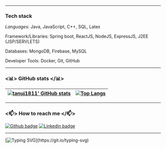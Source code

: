 <!-- # Hi there! 👋 😃
 

### About me

My name is [Tanuj Sharma](https://tanuj1811.github.io/) and I'm a  **full stack developer**. 

I'm here on GitHub to:
- Share my personal projects;
- Learn more about new techs;
- Contribute to third-party projects;
- Get inspiration and new ideas!

Feel free to visit [my repositories](https://github.com/tanuj1811?tab=repositories). Doubts or suggestions, please open an **issue** or a **pull request** and let's talk! -->

---

### Tech stack

*Languages*: Java, JavaScript, C++, SQL, Latex 

Framework/Libraries: Spring boot, ReactJS, NodeJS, ExpressJS, J2EE (JSP/SERVLETS)

Databases: MongoDB, Firebase, MySQL

Developer Tools: Docker, Git, GitHub

<!--
![Java badge](https://img.shields.io/badge/JAVA-323330?style=for-the-badge&logo=javascript&logoColor=F7DF1E) 
![ReacJS badge](https://img.shields.io/badge/ReactJS-E34F26?style=for-the-badge&logo=html5&logoColor=white)
![J2EE badge](https://img.shields.io/badge/J2EE-E34F26?style=for-the-badge&logo=html5&logoColor=white) 
![Spring boot](https://img.shields.io/badge/Spring_boot-E34F26?style=for-the-badge&logo=html5&logoColor=white) 
![NodeJS badge](https://img.shields.io/badge/NodeJS-323330?style=for-the-badge&logo=javascript&logoColor=F7DF1E) 
![ExpressJS badge](https://img.shields.io/badge/ExpressJS-323330?style=for-the-badge&logo=javascript&logoColor=F7DF1E) 
![HTML5 badge](https://img.shields.io/badge/HTML5-E34F26?style=for-the-badge&logo=html5&logoColor=white) 
![CSS3 badge](https://img.shields.io/badge/CSS3-1572B6?style=for-the-badge&logo=css3&logoColor=white) 
![JavaScript badge](https://img.shields.io/badge/JavaScript-323330?style=for-the-badge&logo=javascript&logoColor=F7DF1E) 
![jQuery badge](https://img.shields.io/badge/jQuery-0769AD?style=for-the-badge&logo=jquery&logoColor=white) 
![Bootstrap badge](https://img.shields.io/badge/Bootstrap-563D7C?style=for-the-badge&logo=bootstrap&logoColor=white) 
![VSCode badge](https://img.shields.io/badge/Visual_Studio_Code-0078D4?style=for-the-badge&logo=visual%20studio%20code&logoColor=white) 
![Chome badge](https://img.shields.io/badge/Google_chrome-4285F4?style=for-the-badge&logo=Google-chrome&logoColor=white) 
![Git badge](https://img.shields.io/badge/GIT-F05032?style=for-the-badge&logo=git&logoColor=white) 
![Linux badge](https://img.shields.io/badge/Linux-FCC624?style=for-the-badge&logo=linux&logoColor=black)

-->
---

### <📊> GitHub stats </📊>


[![tanuj1811' GitHub stats](https://github-readme-stats.vercel.app/api?username=tanuj1811&show_icons=true&theme=dark&text_color=fff&border_color=79ff97&hide_title=true)](https://github.com/tanuj1811) | [![Top Langs](https://github-readme-stats.vercel.app/api/top-langs/?username=tanuj1811&theme=dark&text_color=fff&border_color=79ff97&layout=compact)](https://github.com/tanuj1811) 
| ----------- | ------------ |

---

### <📫> How to reach me </📫>

[![Github badge](https://img.shields.io/badge/tanuj1811-100000?style=for-the-badge&logo=github&logoColor=white)](https://github.com/tanuj1811) 
[![Linkedin badge](https://img.shields.io/badge/Linkedin-100000?style=for-the-badge&logo=linkedin&logoColor=blue)](https://linkedin.com/in/tanujsharma01) 

---

[![Typing SVG](https://readme-typing-svg.herokuapp.com?font=Ubuntu&color=%230EAA20&vCenter=true&lines=Thanks+for+visiting!!)](https://git.io/typing-svg)

<!--
**tanuj1811/tanuj1811** is a ✨ _special_ ✨ repository because its `README.md` (this file) appears on your GitHub profile.

Here are some ideas to get you started:

- 🔭 I’m currently working on ...
- 🌱 I’m currently learning ...
- 👯 I’m looking to collaborate on ...
- 🤔 I’m looking for help with ...
- 💬 Ask me about ...
- 📫 How to reach me: ...
- 😄 Pronouns: ...
- ⚡ Fun fact: ...
-->
